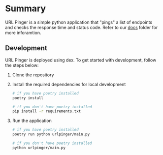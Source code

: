 # Summary

URL Pinger is a simple python application that "pings" a list of endpoints and checks the response time and status code. Refer to our [docs](docs/) folder for more inforamtion.

## Development

URL Pinger is deployed using dex. To get started with development, follow the steps below:

1. Clone the repository
2. Install the required dependencies for local development

   ```bash
   # if you have poetry installed
   poetry install

   # if you don't have poetry installed
   pip install -r requirements.txt
   ```

3. Run the application

   ```bash
   # if you have poetry installed
   poetry run python urlpinger/main.py

   # if you don't have poetry installed
   python urlpinger/main.py
   ```
